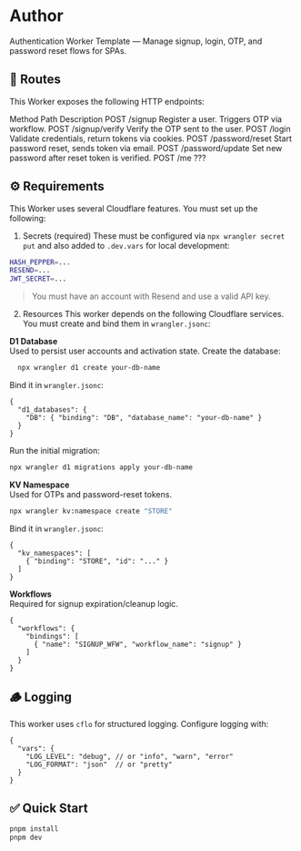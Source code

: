 # Author

Authentication Worker Template — Manage signup, login, OTP, and password reset flows for SPAs.


## 🧩 Routes
This Worker exposes the following HTTP endpoints:

Method	Path	Description
POST	/signup	Register a user. Triggers OTP via workflow.
POST	/signup/verify	Verify the OTP sent to the user.
POST	/login	Validate credentials, return tokens via cookies.
POST	/password/reset	Start password reset, sends token via email.
POST	/password/update	Set new password after reset token is verified.
POST	/me	???


## ⚙️ Requirements
This Worker uses several Cloudflare features. You must set up the following:

1. Secrets (required)
These must be configured via `npx wrangler secret put` and also added to `.dev.vars` for local development:

```bash
HASH_PEPPER=...
RESEND=...
JWT_SECRET=...
```
> You must have an account with Resend and use a valid API key.

2. Resources
This worker depends on the following Cloudflare services. You must create and bind them in `wrangler.jsonc`:


**D1 Database** <br />
Used to persist user accounts and activation state.
Create the database:

```bash
  npx wrangler d1 create your-db-name
```

Bind it in `wrangler.jsonc`:

```jsonc
{
  "d1_databases": {
    "DB": { "binding": "DB", "database_name": "your-db-name" }
  }
}
```
Run the initial migration:

```bash
npx wrangler d1 migrations apply your-db-name
```

**KV Namespace** <br />
Used for OTPs and password-reset tokens.

```bash
npx wrangler kv:namespace create "STORE"
```

Bind it in `wrangler.jsonc`:
```jsonc
{
  "kv_namespaces": [
    { "binding": "STORE", "id": "..." }
  ]
}
```

**Workflows** <br />
Required for signup expiration/cleanup logic.

```jsconc
{
  "workflows": {
    "bindings": [
      { "name": "SIGNUP_WFW", "workflow_name": "signup" }
    ]
  }
}
```

## 🪵 Logging
This worker uses `cflo` for structured logging. Configure logging with:

```jsonc
{
  "vars": {
    "LOG_LEVEL": "debug", // or "info", "warn", "error"
    "LOG_FORMAT": "json"  // or "pretty"
  }
}
```


## ✅ Quick Start

```bash
pnpm install
pnpm dev
```
